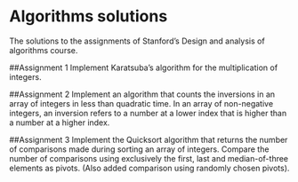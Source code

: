 # Algorithms solutions

The solutions to the assignments of Stanford’s Design and analysis of algorithms course.

##Assignment 1
Implement Karatsuba’s algorithm for the multiplication of integers.

##Assignment 2
Implement an algorithm that counts the inversions in an array of integers in less than quadratic time. In an array of non-negative integers, an inversion refers to a number at a lower index that is higher than a number at a higher index.

##Assignment 3
Implement the Quicksort algorithm that returns the number of comparisons made during sorting an array of integers. Compare the number of comparisons using exclusively the first, last and median-of-three elements as pivots. (Also added comparison using randomly chosen pivots).

